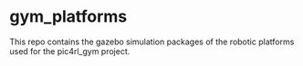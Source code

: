 # gym_platforms
This repo contains the gazebo simulation packages of the robotic platforms used for the pic4rl_gym project.

